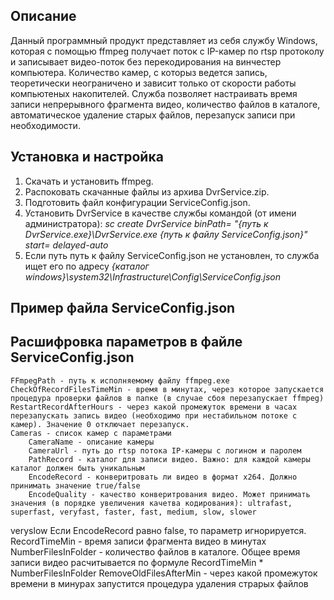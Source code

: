 ## Описание
Данный программный продукт представляет из себя службу Windows, которая с помощью ffmpeg получает поток с IP-камер по rtsp протоколу и записывает видео-поток без перекодирования на винчестер компьютера.
Количество камер, с которыз ведется запись, теоретически неограничено и зависит только от скорости работы компьютеных накопителей. Служба позволяет настраивать время записи непрерывного фрагмента видео, 
количество файлов в каталоге, автоматическое удаление старых файлов, перезапуск записи при необходимости. 

## Установка и настройка
1. Скачать и установить ffmpeg.
2. Распоковать скачанные файлы из архива DvrService.zip.
3. Подготовить файл конфигурации ServiceConfig.json.
4. Установить DvrService в качестве службы командой (от имени администратора): *sc create DvrService binPath= "{путь к DvrService.exe}\DvrService.exe {путь к файлу ServiceConfig.json}" start= delayed-auto*
5. Если путь путь к файлу ServiceConfig.json не установлен, то служба ищет его по адресу *{каталог windows}\system32\Infrastructure\Config\ServiceConfig.json*
   
## Пример файла ServiceConfig.json

## Расшифровка параметров в файле ServiceConfig.json
    FFmpegPath - путь к исполняемому файлу ffmpeg.exe
    CheckOfRecordFilesTimeMin - время в минутах, через которое запускается процедура проверки файлов в папке (в случае сбоя перезапускает ffmpeg)
    RestartRecordAfterHours - через какой промежуток времени в часах перезапускать запись видео (необходимо при нестабильном потоке с камер). Значение 0 отключает перезапуск.
    Cameras - список камер с параметрами
        CameraName - описание камеры
        CameraUrl - путь до rtsp потока IP-камеры с логином и паролем
        PathRecord - каталог для записи видео. Важно: для каждой камеры каталог должен быть уникальным
        EncodeRecord - конверитровать ли видео в формат x264. Должно принимать значение true/false
        EncodeQuality - качество конверитрования видео. Может принимать значения (в порядке увеличения качетва кодирования): ultrafast, superfast, veryfast, faster, fast, medium, slow, slower
veryslow  Если EncodeRecord равно false, то параметр игнорируется.
        RecordTimeMin - время записи фрагмента видео в минутах
        NumberFilesInFolder - количество файлов в каталоге. Общее время записи видео расчитывается по формуле RecordTimeMin * NumberFilesInFolder
        RemoveOldFilesAfterMin - через какой промежуток времени в минурах запустится процедура удаления страрых файлов
